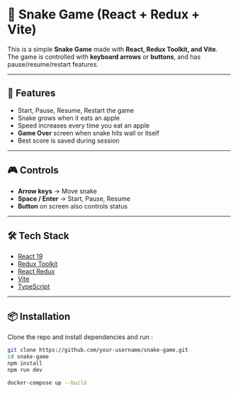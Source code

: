 # 🐍 Snake Game (React + Redux + Vite)

This is a simple **Snake Game** made with **React, Redux Toolkit, and Vite**.  
The game is controlled with **keyboard arrows** or **buttons**, and has pause/resume/restart features.

---

## 🚀 Features

- Start, Pause, Resume, Restart the game
- Snake grows when it eats an apple
- Speed increases every time you eat an apple
- **Game Over** screen when snake hits wall or itself
- Best score is saved during session

---

## 🎮 Controls

- **Arrow keys** → Move snake
- **Space / Enter** → Start, Pause, Resume
- **Button** on screen also controls status

---

## 🛠️ Tech Stack

- [React 19](https://react.dev/)
- [Redux Toolkit](https://redux-toolkit.js.org/)
- [React Redux](https://react-redux.js.org/)
- [Vite](https://vitejs.dev/)
- [TypeScript](https://www.typescriptlang.org/)

---

## 📦 Installation

Clone the repo and install dependencies and run :

```bash
git clone https://github.com/your-username/snake-game.git
cd snake-game
npm install
npm run dev

docker-compose up --build
```
